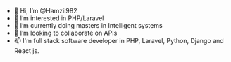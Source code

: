 - 👋 Hi, I’m @Hamzii982
- 👀 I’m interested in PHP/Laravel
- 🌱 I’m currently doing masters in Intelligent systems
- 💞️ I’m looking to collaborate on APIs
- 📫 I'm full stack software developer in PHP, Laravel, Python, Django and React js.

<!---
Hamzii982/Hamzii982 is a ✨ special ✨ repository because its `README.md` (this file) appears on your GitHub profile.
You can click the Preview link to take a look at your changes.
--->
